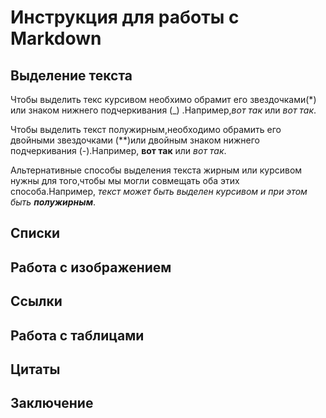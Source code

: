 # Инструкция для работы с Markdown

## Выделение текста

Чтобы выделить текс курсивом необхимо обрамит его звездочками(*) или знаком нижнего подчеркивания (_) .Например,*вот так* или _вот так_.

Чтобы выделить текст полужирным,необходимо обрамить его двойными звездочками (**)или двойным знаком нижнего подчеркивания (-).Например, **вот так** или _вот так_.

Альтернативные способы выделения текста жирным или курсивом нужны для того,чтобы мы могли совмещать оба этих способа.Например, _текст может быть выделен курсивом и при этом быть **полужирным**_.

## Списки

## Работа с изображением

## Ссылки

## Работа с таблицами

## Цитаты

## Заключение